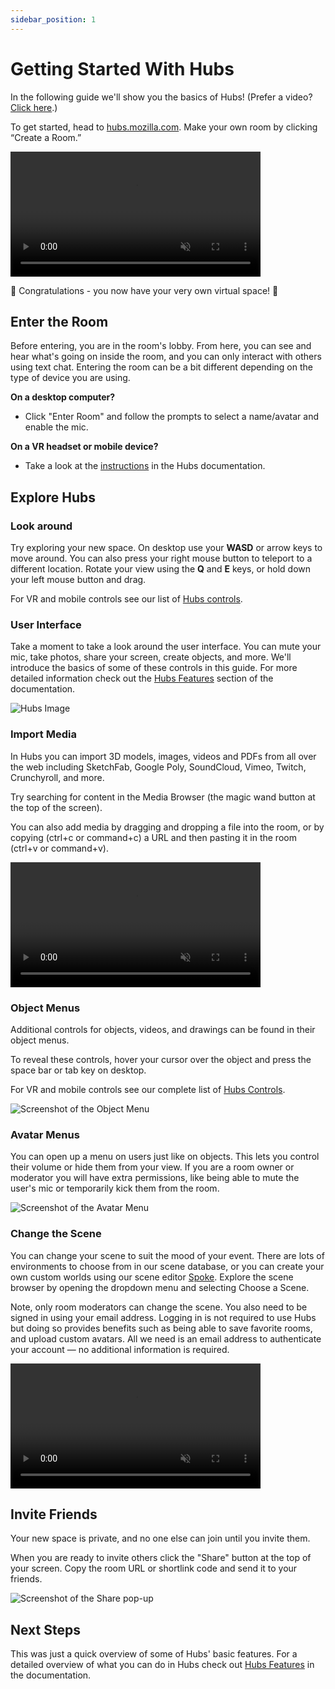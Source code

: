 ```yaml
---
sidebar_position: 1
---
```


# Getting Started With Hubs

In the following guide we'll show you the basics of Hubs! (Prefer a video? [Click here](https://www.youtube.com/watch?v=5QnOsyyebEQ).)

To get started, head to [hubs.mozilla.com](https://hubs.mozilla.com/). Make your own room by clicking “Create a Room.”

<video autoplay loop muted controls width="400">
  <source src="/img/create-a-room.mp4" type="video/mp4"/>
  <img src="/img/intro-hubs-enter-room-min.jpeg" alt="Screenshot of how to enter a Hubs room"/>
</video>

 <p>🎉 Congratulations - you now have your very own virtual space! 🎉</p>

## Enter the Room

Before entering, you are in the room's lobby. From here, you can see and hear what's going on inside the room, and you can only interact with others using text chat. Entering the room can be a bit different depending on the type of device you are using.

**On a desktop computer?**

- Click "Enter Room" and follow the prompts to select a name/avatar and enable the mic.

**On a VR headset or mobile device?**

- Take a look at the [instructions](./hubs-create-join-rooms.html#enter-the-room) in the Hubs documentation.

## Explore Hubs

### Look around

Try exploring your new space. On desktop use your **WASD** or arrow keys to move around. You can also press your right mouse button to teleport to a different location. Rotate your view using the **Q** and **E** keys, or hold down your left mouse button and drag.

For VR and mobile controls see our list of [Hubs controls](hubs-controls.html).

### User Interface

Take a moment to take a look around the user interface. You can mute your mic, take photos, share your screen, create objects, and more. We'll introduce the basics of some of these controls in this guide. For more detailed information check out the [Hubs Features](hubs-features.html) section of the documentation.

![Hubs Image](/img/hubs-user-interface.png)

### Import Media

In Hubs you can import 3D models, images, videos and PDFs from all over the web including SketchFab, Google Poly, SoundCloud, Vimeo, Twitch, Crunchyroll, and more.

Try searching for content in the Media Browser (the magic wand button at the top of the screen).

You can also add media by dragging and dropping a file into the room, or by copying (ctrl+c or command+c) a URL and then pasting it in the room (ctrl+v or command+v).

<video autoplay loop muted controls width="400">
  <source src="/img/object-creation.mp4" type="video/mp4"/>
  Your browser does not support HTML5 video.
</video>

### Object Menus

Additional controls for objects, videos, and drawings can be found in their object menus.

To reveal these controls, hover your cursor over the object and press the space bar or tab key on desktop.

For VR and mobile controls see our complete list of [Hubs Controls](hubs-controls.html).

![Screenshot of the Object Menu](/img/intro-hubs-object-menu-min.jpeg)

### Avatar Menus

You can open up a menu on users just like on objects. This lets you control their volume or hide them from your view.
If you are a room owner or moderator you will have extra permissions, like being able to mute the user's mic or temporarily kick them from the room.

![Screenshot of the Avatar Menu](/img/intro-hubs-avatar-menu-min.jpeg)

### Change the Scene

You can change your scene to suit the mood of your event. There are lots of environments to choose from in our scene database, or you can create your own custom worlds using our scene editor [Spoke](intro-spoke.html). Explore the scene browser by opening the dropdown menu and selecting Choose a Scene.

Note, only room moderators can change the scene. You also need to be signed in using your email address. Logging in is not required to use Hubs but doing so provides benefits such as being able to save favorite rooms, and upload custom avatars. All we need is an email address to authenticate your account &mdash; no additional information is required.

<video autoplay loop muted controls width="400">
  <source src="/img/change-the-scene.mp4" type="video/mp4"/>
  <img src="/img/intro-hubs-scene-browser-min.jpeg" alt="Screenshot of the Scene Browser"/>
  Your browser does not support HTML5 video.
</video>

## Invite Friends

Your new space is private, and no one else can join until you invite them.

When you are ready to invite others click the "Share" button at the top of your screen. Copy the room URL or shortlink code and send it to your friends.

![Screenshot of the Share pop-up](/img/hubs-invite-dialogue.PNG)

## Next Steps

This was just a quick overview of some of Hubs' basic features. For a detailed overview of what you can do in Hubs check out [Hubs Features](hubs-features.html) in the documentation.
